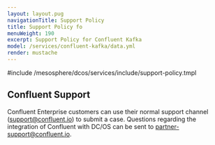 ```yaml
---
layout: layout.pug
navigationTitle: Support Policy 
title: Support Policy fo
menuWeight: 190
excerpt: Support Policy for Confluent Kafka
model: /services/confluent-kafka/data.yml
render: mustache
---
```


#include /mesosphere/dcos/services/include/support-policy.tmpl

## Confluent Support

Confluent Enterprise customers can use their normal support channel (support@confluent.io) to submit a case. Questions regarding the integration of Confluent with DC/OS can be sent to partner-support@confluent.io.
